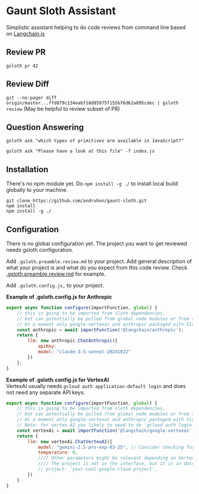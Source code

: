 # Gaunt Sloth Assistant
Simplistic assistant helping to do code reviews from command line based on [Langchain.js](https://github.com/langchain-ai/langchainjs)

## Review PR
`gsloth pr 42`

## Review Diff
`git --no-pager diff origin/master...ffd079c134eabf18d85975f155b76d62a895cdec | gsloth review`
(May be helpful to review subset of PR)

## Question Answering
`gsloth ask "which types of primitives are available in JavaScript?"`

`gsloth ask "Please have a look at this file" -f index.js`

## Installation
There's no npm module yet. Do `npm install -g ./` to install local build globally to your machine.
```
git clone https://github.com/andruhon/gaunt-sloth.git
npm install
npm install -g ./
```

## Configuration
There is no global configuration yet. The project you want to get reviewed needs gsloth configuration.

Add `.gsloth.preamble.review.md` to your project.
Add general description of what your project is and what do you expect from this code review.
Check [.gsloth.preamble.review.md](.gsloth.preamble.review.md) for example.

Add `.gsloth.config.js,` to your project.

**Example of .gsloth.config.js for Anthropic**  
```javascript
export async function configure(importFunction, global) {
    // this is going to be imported from sloth dependencies,
    // but can potentially be pulled from global node modules or from this project
    // At a moment only google-vertexai and anthropic packaged with Sloth, but you can install support for any other langchain llms
    const anthropic = await importFunction('@langchain/anthropic');
    return {
        llm: new anthropic.ChatAnthropic({
            apiKey:                                                                                                                                                         "sk-ant-api03--YOURAPIHASH", // You should put your API hash here
            model: "claude-3-5-sonnet-20241022"
        })
    };
}

```

**Example of .gsloth.config.js for VertexAI**  
VertexAI usually needs `gcloud auth application-default login` and does not need any separate API keys.
```javascript
export async function configure(importFunction, global) {
    // this is going to be imported from sloth dependencies,
    // but can potentially be pulled from global node modules or from this project
    // At a moment only google-vertexai and anthropic packaged with Sloth, but you can install support for any other langchain llms
    // Note: for vertex AI you likely to need to do `gcloud auth login`
    const vertexAi = await importFunction('@langchain/google-vertexai');
    return {
        llm: new vertexAi.ChatVertexAI({
            model: "gemini-2.5-pro-exp-03-25", // Consider checking for latest recommended model versions
            temperature: 0,
            //// Other parameters might be relevant depending on Vertex AI API updates.
            //// The project is not in the interface, but it is in documentation and it seems to work.
            // project: 'your-cool-google-cloud-project',
        })
    }
}
```

